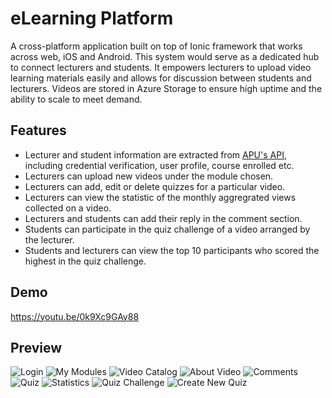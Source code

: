 # eLearning Platform
A cross-platform application built on top of Ionic framework that works across web, iOS and Android. This system would serve as a dedicated hub to connect lecturers and students. It empowers lecturers to upload video learning materials easily and allows for discussion between students and lecturers. Videos are stored in Azure Storage to ensure high uptime and the ability to scale to meet demand.

## Features
* Lecturer and student information are extracted from [APU's API](https://apiit.atlassian.net/wiki/spaces/ITSM/pages/227705179/API+User+Authentication+using+CAS), including credential verification, user profile, course enrolled etc.
* Lecturers can upload new videos under the module chosen.
* Lecturers can add, edit or delete quizzes for a particular video.
* Lecturers can view the statistic of the monthly aggregrated views collected on a video.
* Lecturers and students can add their reply in the comment section.
* Students can participate in the quiz challenge of a video arranged by the lecturer.
* Students and lecturers can view the top 10 participants who scored the highest in the quiz challenge.

## Demo
https://youtu.be/0k9Xc9GAy88

## Preview
![Login](https://i.imgur.com/E7U1TrX.png)
![My Modules](https://i.imgur.com/ojPdRYK.png)
![Video Catalog](https://i.imgur.com/krRYTfs.png)
![About Video](https://i.imgur.com/4PhlPEt.png)
![Comments](https://i.imgur.com/6CFwZLu.png)
![Quiz](https://i.imgur.com/vLT0lwB.png)
![Statistics](https://i.imgur.com/ZkTh3VL.png)
![Quiz Challenge](https://i.imgur.com/FobcwzS.png)
![Create New Quiz](https://i.imgur.com/tqmCyD8.png)
